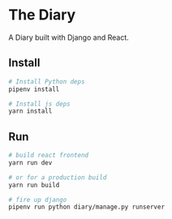 # The Diary
A Diary built with Django and React.

## Install
```bash
# Install Python deps
pipenv install

# Install js deps
yarn install
```

## Run
```bash
# build react frontend
yarn run dev

# or for a production build
yarn run build

# fire up django
pipenv run python diary/manage.py runserver
```

